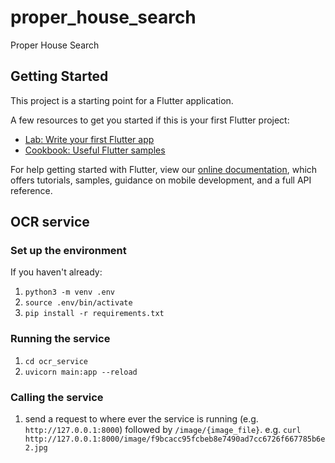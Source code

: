 # proper_house_search

Proper House Search

## Getting Started

This project is a starting point for a Flutter application.

A few resources to get you started if this is your first Flutter project:

- [Lab: Write your first Flutter app](https://flutter.dev/docs/get-started/codelab)
- [Cookbook: Useful Flutter samples](https://flutter.dev/docs/cookbook)

For help getting started with Flutter, view our
[online documentation](https://flutter.dev/docs), which offers tutorials,
samples, guidance on mobile development, and a full API reference.


## OCR service

### Set up the environment

If you haven't already:

1. `python3 -m venv .env`
1. `source .env/bin/activate`
1. `pip install -r requirements.txt`

### Running the service

1. `cd ocr_service`
1. `uvicorn main:app --reload`

### Calling the service

1. send a request to where ever the service is running (e.g. `http://127.0.0.1:8000`) followed by `/image/{image_file}`.
   e.g. `curl http://127.0.0.1:8000/image/f9bcacc95fcbeb8e7490ad7cc6726f667785b6e2.jpg`
